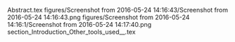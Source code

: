 Abstract.tex
figures/Screenshot from 2016-05-24 14:16:43/Screenshot from 2016-05-24 14:16:43.png
figures/Screenshot from 2016-05-24 14:16:1/Screenshot from 2016-05-24 14:17:40.png
section_Introduction_Other_tools_used__.tex
